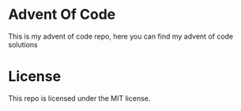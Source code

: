 # Advent Of Code

This is my advent of code repo, here you can find my advent of code solutions


# License
This repo is licensed under the MIT license.

